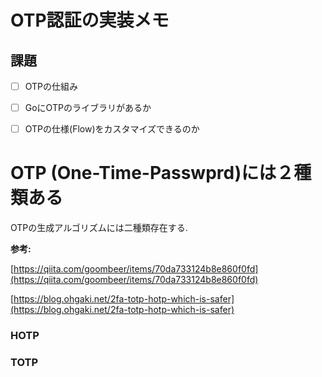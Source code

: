 # OTP認証の実装メモ



## 課題



- [ ] OTPの仕組み
- [ ] GoにOTPのライブラリがあるか
- [ ] OTPの仕様(Flow)をカスタマイズできるのか





# OTP (One-Time-Passwprd)には２種類ある

OTPの生成アルゴリズムには二種類存在する.

**参考:**

[https://qiita.com/goombeer/items/70da733124b8e860f0fd](https://qiita.com/goombeer/items/70da733124b8e860f0fd)

[https://blog.ohgaki.net/2fa-totp-hotp-which-is-safer](https://blog.ohgaki.net/2fa-totp-hotp-which-is-safer)



### HOTP





### TOTP

